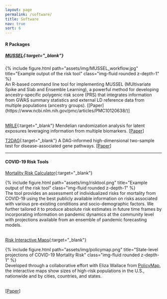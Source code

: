 ```yaml
---
layout: page
permalink: /software/
title: Software
nav: true
sort: 6
---
```


#### __R Packages__

#####  [MUSSEL](https://github.com/Jin93/MUSSEL){:target="_blank"}
<div class="row justify-content-sm-center">
    <div class="col-sm-4 mt-2 mt-md-0">
        {% include figure.html path="assets/img/MUSSEL_workflow.jpg" title="Example output of the risk tool" class="img-fluid rounded z-depth-1" %}
    </div>
    <div class="col-sm-8 mt-2 mt-md-0"> An R-based command line tool for implementing MUSSEL (MUltivariate Spike and Slab and Ensemble Learning), a powerful method for developing ancestry-specific polygenic risk score (PRS) that integrates information from GWAS summary statistics and external LD reference data from multiple populations (ancestry groups).
    [[Paper](https://www.ncbi.nlm.nih.gov/pmc/articles/PMC10120638/)] </div>
</div>
&nbsp;



[MRLE](https://github.com/Jin93/MRLE){:target="_blank"}
Mendelian randomization analysis for latent exposures leveraging information from multiple biomarkers. [[Paper](https://www.biorxiv.org/content/10.1101/2021.02.05.429979v3.abstract)]

[T2DAG](https://github.com/Jin93/T2DAG){:target="_blank"}
A DAG-informed high-dimensional two-sample test for disease-associated gene pathways. [[Paper](https://academic.oup.com/bioinformatics/article/38/4/1005/6424893)]
&nbsp;

--- 
#### __COVID-19 Risk Tools__
[Mortality Risk Calculator](https://covid19risktools.com:8443/riskcalculator){:target="_blank"}

<div class="row justify-content-sm-center">
    <div class="col-sm-5 mt-3 mt-md-0">
        {% include figure.html path="assets/img/risktool.png" title="Example output of the risk tool" class="img-fluid rounded z-depth-1" %}
    </div>
    <div class="col-sm-7 mt-3 mt-md-0">The tool provides an assessment of individualized risks for mortality from COVID-19 using the best publicly available information on risks associated with various pre-existing conditions and socio-demographic factors. We further tailored it to produce absolute risk estimates in future time frames by incorporating information on pandemic dynamics at the community level with projections available from an ensemble of pandemic forecasting models. </div>
</div>
&nbsp;


[Risk Interactive Maps](https://jhucovid19.policymap.com/newmaps#/){:target="_blank"}

<div class="row justify-content-sm-center">
    <div class="col-sm-5 mt-3 mt-md-0">
        {% include figure.html path="assets/img/policymap.png" title="State-level projections of COVID-19 Mortality Risk" class="img-fluid rounded z-depth-1" %}
    </div>
    <div class="col-sm-7 mt-3 mt-md-0">Developed through a collaborative effort with Eliza Wallace from <a href="https://www.policymap.com/">PolicyMap</a>, the interactive maps show sizes of high-risk populations in the U.S., nationwide and by cities, countries, and states.
</div>
</div>
&nbsp;


[[Paper](https://www.nature.com/articles/s41591-020-01191-8)]
